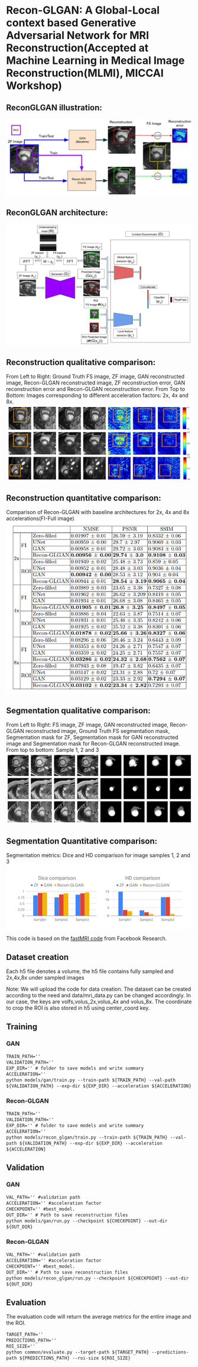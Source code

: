 # Recon-GLGAN: A Global-Local context based Generative Adversarial Network for MRI Reconstruction(Accepted at Machine Learning in Medical Image Reconstruction(MLMI), MICCAI Workshop)

## ReconGLGAN illustration:
![](figures/Recon_ROI_illustration.jpg)
## ReconGLGAN architecture:
![](figures/ROI_GAN.jpg)

## Reconstruction qualitative comparison:
From Left to Right: Ground Truth FS image, ZF image, GAN reconstructed
image, Recon-GLGAN reconstructed image, ZF reconstruction error, GAN reconstruction
error and Recon-GLGAN reconstruction error. From Top to Bottom: Images corresponding
to different acceleration factors: 2x, 4x and 8x.
![](figures/recon_qualitative_comparison.jpg)

## Reconstruction quantitative comparison:
Comparison of Recon-GLGAN with baseline architectures for 2x, 4x and 8x
accelerations(FI-Full image)
![](figures/recon_quantitative_comparison.jpg)


## Segmentation qualitative comparison:
From Left to Right: FS image, ZF image, GAN reconstructed image, Recon-GLGAN reconstructed image, Ground Truth FS segmentation mask, Segmentation mask for ZF, Segmentation mask for GAN reconstructed image and Segmentation mask for Recon-GLGAN reconstructed image. From top to bottom: Sample 1, 2 and 3
![](figures/seg_qualitative_comparison.jpg)

## Segmentation Quantitative comparison:
Segmentation metrics: Dice and HD comparison for image samples 1, 2 and 3
![](figures/seg_quantitative_comparison.jpg)



This code is based on the [fastMRI code](https://github.com/facebookresearch/fastMRI) from Facebook Research.



## Dataset creation

Each h5 file denotes a volume, the h5 file contains fully sampled and 2x,4x,8x under sampled images

Note: We will upload the code for data creation. The dataset can be created according to the need and data/mri_data.py can be changed accordingly. In our case, the keys are volfs,volus_2x,volus_4x and volus_8x. The coordinate to crop the ROI is also stored in h5 using center_coord key. 

## Training 
### GAN 
```
TRAIN_PATH=''
VALIDATION_PATH=''
EXP_DIR='' # folder to save models and write summary
ACCELERATION=''
python models/gan/train.py --train-path ${TRAIN_PATH} --val-path ${VALIDATION_PATH} --exp-dir ${EXP_DIR} --acceleration ${ACCELERATION}
```
### Recon-GLGAN
```
TRAIN_PATH=''
VALIDATION_PATH=''
EXP_DIR='' # folder to save models and write summary
ACCELERATION=''
python models/recon_glgan/train.py --train-path ${TRAIN_PATH} --val-path ${VALIDATION_PATH} --exp-dir ${EXP_DIR} --acceleration ${ACCELERATION}
```

## Validation
### GAN
```
VAL_PATH='' #validation path 
ACCELERATION='' #acceleration factor
CHECKPOINT='' #best_model.
OUT_DIR='' # Path to save reconstruction files 
python models/gan/run.py --checkpoint ${CHECKPOINT} --out-dir ${OUT_DIR}
```
### Recon-GLGAN
```
VAL_PATH='' #validation path 
ACCELERATION='' #acceleration factor
CHECKPOINT='' #best_model.
OUT_DIR='' # Path to save reconstruction files 
python models/recon_glgan/run.py --checkpoint ${CHECKPOINT} --out-dir ${OUT_DIR}
```

## Evaluation
The evaluation code will return the average metrics for the entire image and the ROI. 
```
TARGET_PATH=''
PREDICTIONS_PATH=''
ROI_SIZE=''
python common/evaluate.py --target-path ${TARGET_PATH} --predictions-path ${PREDICTIONS_PATH} --roi-size ${ROI_SIZE}
```
